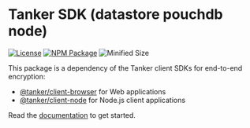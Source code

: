 # Tanker SDK (datastore pouchdb node)

[![License](https://img.shields.io/badge/License-Apache%202.0-blue.svg)](https://opensource.org/licenses/Apache-2.0)
[![NPM Package](https://img.shields.io/npm/v/@tanker/datastore-pouchdb-node.svg)](http://npmjs.org/package/@tanker/datastore-pouchdb-node)
![Minified Size](https://img.shields.io/bundlephobia/minzip/@tanker/datastore-pouchdb-node.svg)

This package is a dependency of the Tanker client SDKs for end-to-end encryption:

* [@tanker/client-browser](https://www.npmjs.com/package/@tanker/client-browser) for Web applications
* [@tanker/client-node](https://www.npmjs.com/package/@tanker/client-node) for Node.js client applications

Read the [documentation](https://docs.tanker.io/latest/) to get started.
